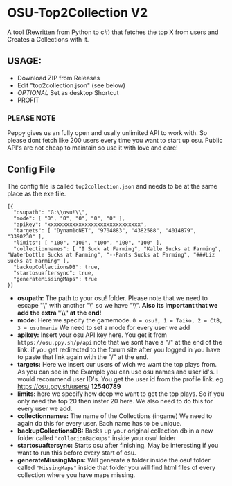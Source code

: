 # OSU-Top2Collection V2
A tool (Rewritten from Python to c#) that fetches the top X from users and Creates a Collections with it. 

## USAGE:
- Download ZIP from Releases
- Edit "top2collection.json" (see below)
- *OPTIONAL* Set as desktop Shortcut
- PROFIT

### PLEASE NOTE 
Peppy gives us an fully open and usally unlimited API to work with. So please dont fetch like 200 users every time you want to start up osu. Public API's are not cheap to maintain so use it with love and care!
## Config File
The config file is called ``top2collection.json`` and needs to be at the same place as the exe file. 
```
[{
  "osupath": "G:\\osu!\\",
  "mode": [ "0", "0", "0", "0", "0" ],
  "apikey": "xxxxxxxxxxxxxxxxxxxxxxxxxxxxxx",
  "targets": [ "Dynam1cNET", "9704883", "4382588", "4014879", "3390230" ],
  "limits": [ "100", "100", "100", "100", "100" ],
  "collectionnames": [ "I Suck at Farming", "Kalle Sucks at Farming", "Waterbottle Sucks at Farming", "--Pants Sucks at Farming", "###Liz Sucks at Farming" ],
  "backupCollectionsDB": true,
  "startosuaftersync": true,
  "generateMissingMaps": true
}]
```
* **osupath:** The path to your osu! folder. Please note that we need to escape "\\" with another "\\" so we have "\\\\". **Also its important that we add the extra "\\\\" at the end!**
* **mode:** Here we specify the gamemode. ``0 = osu!, 1 = Taiko, 2 = CtB, 3 = osu!mania`` We need to set a mode for every user we add
* **apikey:** Insert your osu API key here. You get it from ``https://osu.ppy.sh/p/api`` note that we sont have a "/" at the end of the link. if you get redirected to the forum site after you logged in you have to paste that link again with the "/" at the end.
* **targets:** Here we insert our users of wich we want the top plays from. As you can see in the Example you can use osu names and user id's. I would recommend user ID's. You get the user id from the profile link. eg. https://osu.ppy.sh/users/ **12540789**
* **limits:** here we specify how deep we want to get the top plays. So if you only need the top 20 then inster 20 here. We also need to do this for every user we add.
* **collectionnames:** The name of the Collections (ingame) We need to again do this for every user. Each name has to be unique. 
* **backupCollectionsDB:** Backs up your original collection.db in a new folder called ``"collecionBackups"`` inside your osu! folder
* **startosuaftersync:** Starts osu after finishing. May be interesting if you want to run this before every start of osu. 
* **generateMissingMaps:** Will generate a folder inside the osu! folder called ``"MissingMaps"`` inside that folder you will find html files of every collection where you have maps missing. 
